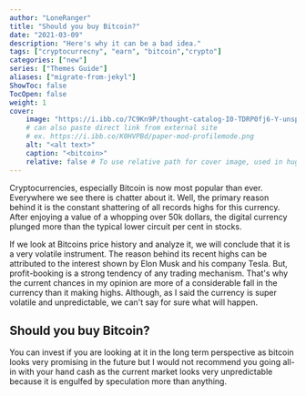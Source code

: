 ```yaml
---
author: "LoneRanger"
title: "Should you buy Bitcoin?"
date: "2021-03-09"
description: "Here's why it can be a bad idea."
tags: ["cryptocurrecny", "earn", "bitcoin","crypto"]
categories: ["new"]
series: ["Themes Guide"]
aliases: ["migrate-from-jekyl"]
ShowToc: false
TocOpen: false
weight: 1
cover:
    image: "https://i.ibb.co/7C9Kn9P/thought-catalog-I0-TDRP0fj6-Y-unsplash.jpg"
    # can also paste direct link from external site
    # ex. https://i.ibb.co/K0HVPBd/paper-mod-profilemode.png
    alt: "<alt text>"
    caption: "<bitcoin>"
    relative: false # To use relative path for cover image, used in hugo Page-bundles
---
```

Cryptocurrencies, especially Bitcoin is now most popular than ever. Everywhere we see there is chatter about it. Well, the primary reason behind it is the constant shattering of all records highs for this currency. After enjoying a value of a whopping over 50k dollars, the digital currency plunged more than the typical lower circuit per cent in stocks. 
<div id="coindesk-widget" data-size="mpu"></div>
<script type="text/javascript" src="//widget.coindesk.com/bpiticker/coindesk-widget.min.js"></script>
If we look at Bitcoins price history and analyze it, we will conclude that it is a very volatile instrument. The reason behind its recent highs can be attributed to the interest shown by Elon Musk and his company Tesla. But, profit-booking is a strong tendency of any trading mechanism. That's why the current chances in my opinion are more of a considerable fall in the currency than it making highs. Although, as I said the currency is super volatile and unpredictable, we can't say for sure what will happen.

## Should you buy Bitcoin?
You can invest if you are looking at it in the long term perspective as bitcoin looks very promising in the future but I would not recommend you going all-in with your hand cash as the current market looks very unpredictable because it is engulfed by speculation more than anything.

<script src="//z-na.amazon-adsystem.com/widgets/onejs?MarketPlace=US&adInstanceId=8ba2d70f-e1d0-4913-b411-9ad02b54e3b2"></script>